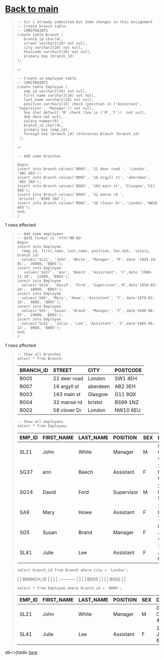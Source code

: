 # [Back to main](https://github.com/glaghari/database-assignement-2019)
<!-- -->
>     -- Sir i already submitted but Some changes in this Assignment   
>     -- Create branch table.
>     -- CONSTRAINTS
>     create table Branch (
>        branch_id char(4),
>        street varchar2(20) not null,
>        city varchar2(20) not null,
>        PostCode varchar2(20) not null,
>        primary key (branch_id)
>     );
> 
> ✓

<!-- -->
>     -- Create an employee table.
>     -- CONSTRAINTS
>     create table Employee (
>        emp_id varchar2(20) not null,
>        first_name varchar2(20) not null,
>        last_name varchar2(20) not null,
>        position varchar2(15) check (position in ('Assistant', 'Supervisor', 'Manager')) not null,
>        Sex char default 'M' check (Sex in ('M','F'))  not null,
>        dob date not null,
>        salary number(6) ,
>        branch_id char(4),
>        primary key (emp_id),
>        foreign key (branch_id) references Branch (branch_id)
>      );
> 
> ✓

<!-- -->
>     -- Add some branches
>     
>     begin
>     insert into Branch values('B005', '22 deer road ', 'London', 'SW1 4EH');
>     insert into Branch values('B007', '16 argyll st', 'aberdeen', 'AB2 3EH');
>     insert into Branch values('B003', '163 main st', 'Glasgow','G11 9QX');
>     insert into Branch values('B004', '32 manse rd ', 'bristol','BS99 1NZ');
>     insert into Branch values('B002', '56 clover Dr', 'London','NW10 6EU');
>     end;
>     /
> 
1 rows affected

<!-- -->
>     -- Add some employees
>     -- DATE format is 'YYYY-MM-DD'
>     begin
>     insert into Employee
>       (emp_id, first_name, last_name, position, Sex,dob,  salary, branch_id)
>       values('SL21', 'John', 'White', 'Manager', 'M', date '1945-10-01',  30000, 'B005');
>     insert into Employee 
>        values('SG37', 'ann', 'Beech', 'Assistant', 'F',date '1960-11-10',  12000, 'B003');
>     insert into Employee
>       values('SG14', 'David', 'Ford', 'Supervisor','M',date'1958-03-24',  18000, 'B003');
>     insert into Employee
>       values('SA9', 'Mary', 'Howe', 'Assistant', 'F', date'1970-02-19',  9000, 'B007');
>     insert into Employee
>       values('SG5', 'Susan', 'Brand', 'Manager', 'F', date'1940-06-03',  24000, 'B003');
>     insert into Employee
>       values('SL41', 'Julie', 'Lee', 'Assistant', 'F',date'1965-06-13',  9000, 'B005');
>     end;
>     /
> 
1 rows affected

<!-- -->
>     -- Show all branches
>     select * from Branch;
> 
> | BRANCH_ID | STREET        | CITY     | POSTCODE |
> | :-------- | :------------ | :------- | :------- |
> | B005      | 22 deer road  | London   | SW1 4EH  |
> | B007      | 16 argyll st  | aberdeen | AB2 3EH  |
> | B003      | 163 main st   | Glasgow  | G11 9QX  |
> | B004      | 32 manse rd   | bristol  | BS99 1NZ |
> | B002      | 56 clover Dr  | London   | NW10 6EU |

<!-- -->
>     -- Show all employees
>     select * from Employee;
> 
> | EMP_ID | FIRST_NAME | LAST_NAME | POSITION   | SEX | DOB       | SALARY | BRANCH_ID |
> | :----- | :--------- | :-------- | :--------- | :-- | :-------- | -----: | :-------- |
> | SL21   | John       | White     | Manager    | M   | 01-OCT-45 |  30000 | B005      |
> | SG37   | ann        | Beech     | Assistant  | F   | 10-NOV-60 |  12000 | B003      |
> | SG14   | David      | Ford      | Supervisor | M   | 24-MAR-58 |  18000 | B003      |
> | SA9    | Mary       | Howe      | Assistant  | F   | 19-FEB-70 |   9000 | B007      |
> | SG5    | Susan      | Brand     | Manager    | F   | 03-JUN-40 |  24000 | B003      |
> | SL41   | Julie      | Lee       | Assistant  | F   | 13-JUN-65 |   9000 | B005      |

<!-- -->
>     
>     select branch_id from Branch where city = 'London';
> 
> | | BRANCH_ID | |
> | | :-------- | |
> | | B005      | |
> | | B002      | |

<!-- -->
>     
>     select * from Employee where branch_id = 'B005';
> 
> | EMP_ID | FIRST_NAME | LAST_NAME | POSITION  | SEX | DOB       | SALARY | BRANCH_ID |
> | :----- | :--------- | :-------- | :-------- | :-- | :-------- | -----: | :-------- |
> | SL21   | John       | White     | Manager   | M   | 01-OCT-45 |  30000 | B005      |
> | SL41   | Julie      | Lee       | Assistant | F   | 13-JUN-65 |   9000 | B005      |

*db<>fiddle [here](https://dbfiddle.uk/?rdbms=oracle_11.2&fiddle=f3eafe7679d4596ee0f4ca9a96194f67)*

